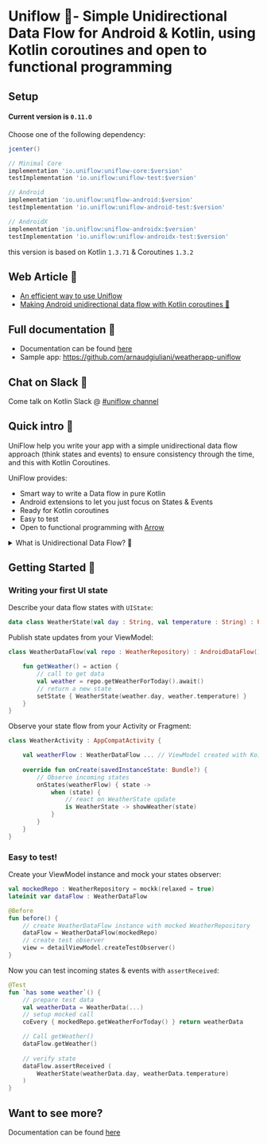 
# Uniflow 🦄- Simple Unidirectional Data Flow for Android & Kotlin, using Kotlin coroutines and open to functional programming

## Setup

#### Current version is `0.11.O`

Choose one of the following dependency:

```gradle
jcenter()

// Minimal Core
implementation 'io.uniflow:uniflow-core:$version'
testImplementation 'io.uniflow:uniflow-test:$version'

// Android
implementation 'io.uniflow:uniflow-android:$version'
testImplementation 'io.uniflow:uniflow-android-test:$version'

// AndroidX
implementation 'io.uniflow:uniflow-androidx:$version'
testImplementation 'io.uniflow:uniflow-androidx-test:$version'
```

this version is based on Kotlin `1.3.71` & Coroutines `1.3.2`

## Web Article 🎉

- [An efficient way to use Uniflow](https://blog.kotlin-academy.com/an-efficient-way-to-use-uniflow-2b41a9785a05?gi=bce973f6a529)
- [Making Android unidirectional data flow with Kotlin coroutines 🦄](https://medium.com/@giuliani.arnaud/making-android-unidirectional-data-flow-with-kotlin-coroutines-d69966717b6e)

## Full documentation 📖

- Documentation can be found [here](./Documentation.md)
- Sample app: https://github.com/arnaudgiuliani/weatherapp-uniflow

## Chat on Slack 💬

Come talk on Kotlin Slack @ [#uniflow channel](https://kotlinlang.slack.com/?redir=%2Fmessages%2Funiflow)

## Quick intro 🚸

UniFlow help you write your app with a simple unidirectional data flow approach (think states and events) to ensure consistency through the time, and this with Kotlin Coroutines.

UniFlow provides:
* Smart way to write a Data flow in pure Kotlin
* Android extensions to let you just focus on States & Events
* Ready for Kotlin coroutines
* Easy to test
* Open to functional programming with [Arrow](https://arrow-kt.io/)

<details><summary>What is Unidirectional Data Flow? 🤔</summary>
<p>

### What is Unidirectional Data Flow?

Unidirectional Data Flow is a concept that means that data has one, and only one, way to be transferred to other parts of the application.

This means that:

- state is passed to the view
- actions are triggered by the view
- actions can update the state
- the state change is passed to the view

The view is a result of the application state. State can only change when actions happen. When actions happen, the state is updated.

Thanks to one-way bindings, data cannot flow in the opposite way (as would happen with two-way bindings, for example), and this has some key advantages:

it’s less error prone, as you have more control over your data
it’s easier to debug, as you know what is coming from where

</p>
</details>

## Getting Started 🚀

### Writing your first UI state

Describe your data flow states with `UIState`:

```kotlin
data class WeatherState(val day : String, val temperature : String) : UIState()
```

Publish state updates from your ViewModel:

```kotlin
class WeatherDataFlow(val repo : WeatherRepository) : AndroidDataFlow() {

    fun getWeather() = action {
        // call to get data
        val weather = repo.getWeatherForToday().await()
        // return a new state
        setState { WeatherState(weather.day, weather.temperature) }
    }
}
```

Observe your state flow from your Activity or Fragment:

```kotlin
class WeatherActivity : AppCompatActivity {

	val weatherFlow : WeatherDataFlow ... // ViewModel created with Koin for example :)
	
	override fun onCreate(savedInstanceState: Bundle?) {		
		// Observe incoming states
		onStates(weatherFlow) { state ->
			when (state) {
				// react on WeatherState update
				is WeatherState -> showWeather(state)
			}
		}
	}
}

```

### Easy to test!

Create your ViewModel instance and mock your states observer:

```kotlin
val mockedRepo : WeatherRepository = mockk(relaxed = true)
lateinit var dataFlow : WeatherDataFlow

@Before
fun before() {
    // create WeatherDataFlow instance with mocked WeatherRepository
    dataFlow = WeatherDataFlow(mockedRepo)
    // create test observer 
    view = detailViewModel.createTestObserver()
}
```

Now you can test incoming states & events with `assertReceived`:

```kotlin
@Test
fun `has some weather`() {
    // prepare test data
    val weatherData = WeatherData(...)
    // setup mocked call
    coEvery { mockedRepo.getWeatherForToday() } return weatherData

    // Call getWeather()
    dataFlow.getWeather()
        
    // verify state
    dataFlow.assertReceived (
        WeatherState(weatherData.day, weatherData.temperature)
    )
}
```

## Want to see more?

Documentation can be found [here](./Documentation.md)

